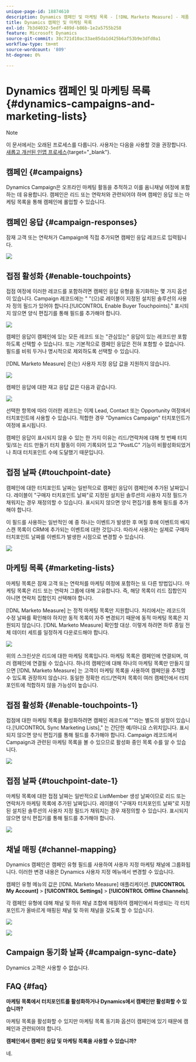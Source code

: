 ```yaml
---
unique-page-id: 18874610
description: Dynamics 캠페인 및 마케팅 목록 - [!DNL Marketo Measure] - 제품 설명서
title: Dynamics 캠페인 및 마케팅 목록
exl-id: 7b3d4032-5edf-489d-b86b-1e2a5755b258
feature: Microsoft Dynamics
source-git-commit: 38c721d10ac33ae85da1d425b6af53b9e3dfd0a1
workflow-type: tm+mt
source-wordcount: '809'
ht-degree: 0%

---
```


# Dynamics 캠페인 및 마케팅 목록 {#dynamics-campaigns-and-marketing-lists}

>[!NOTE]
>
>이 문서에서는 오래된 프로세스를 다룹니다. 사용자는 다음을 사용할 것을 권장합니다. [새롭고 개선된 인앱 프로세스](/help/channel-tracking-and-setup/offline-channels/custom-campaign-sync.md){target="_blank"}.

## 캠페인 {#campaigns}

Dynamics Campaign은 오프라인 마케팅 활동을 추적하고 이를 옴니채널 여정에 포함하는 데 유용합니다. 캠페인은 리드 또는 연락처와 관련되어야 하며 캠페인 응답 또는 마케팅 목록을 통해 캠페인에 롤업할 수 있습니다.

## 캠페인 응답 {#campaign-responses}

잠재 고객 또는 연락처가 Campaign에 직접 추가되면 캠페인 응답 레코드로 입력됩니다.

![](assets/1.png)

## 접점 활성화 {#enable-touchpoints}

접점 여정에 이러한 레코드를 포함하려면 캠페인 응답 유형을 동기화하는 몇 가지 옵션이 있습니다. Campaign 레코드에는 &quot; &quot;(으)로 레이블이 지정된 설치된 솔루션의 사용자 정의 필드가 있어야 합니다.[!UICONTROL Enable Buyer Touchpoints].&quot; 표시되지 않으면 양식 편집기를 통해 필드를 추가해야 합니다.

![](assets/2.png)

캠페인 응답이 캠페인에 있는 모든 레코드 또는 &quot;관심있는&quot; 응답이 있는 레코드만 포함하도록 선택할 수 있습니다. 또는 기본적으로 캠페인 응답은 전혀 포함할 수 없습니다. 필드를 비워 두거나 명시적으로 제외하도록 선택할 수 있습니다.

[!DNL Marketo Measure] 은(는) 사용자 지정 응답 값을 지원하지 않습니다.

![](assets/3.png)

캠페인 응답에 대한 재고 응답 값은 다음과 같습니다.

![](assets/4.png)

선택한 항목에 따라 이러한 레코드는 이제 Lead, Contact 또는 Opportunity 여정에서 터치포인트에 사용할 수 있습니다. 적합한 경우 &quot;Dynamics Campaign&quot; 터치포인트가 여정에 표시됩니다.

캠페인 응답이 표시되지 않을 수 있는 한 가지 이유는 리드/연락처에 대해 첫 번째 터치 및/또는 리드 만들기 터치 활동이 이미 기록되어 있고 &quot;PostLC&quot; 기능이 비활성화되었거나 최대 터치포인트 수에 도달했기 때문입니다.

## 접점 날짜 {#touchpoint-date}

캠페인에 대한 터치포인트 날짜는 일반적으로 캠페인 응답이 캠페인에 추가된 날짜입니다. 레이블이 &quot;구매자 터치포인트 날짜&quot;로 지정된 설치된 솔루션의 사용자 지정 필드가 채워지는 경우 재정의할 수 있습니다. 표시되지 않으면 양식 편집기를 통해 필드를 추가해야 합니다.

이 필드를 사용하는 일반적인 예 중 하나는 이벤트가 발생한 후 며칠 후에 이벤트의 배지 스캔 목록이 CRM에 추가되는 이벤트에 대한 것입니다. 따라서 사용자는 실제로 구매자 터치포인트 날짜를 이벤트가 발생한 시점으로 변경할 수 있습니다.

![](assets/5.png)

## 마케팅 목록 {#marketing-lists}

마케팅 목록은 잠재 고객 또는 연락처를 마케팅 여정에 포함하는 또 다른 방법입니다. 마케팅 목록은 리드 또는 연락처 그룹에 대해 고유합니다. 즉, 해당 목록이 리드 집합인지 아니면 연락처 집합인지 선택해야 합니다.

[!DNL Marketo Measure] 는 정적 마케팅 목록만 지원합니다. 처리에서는 레코드의 수정 날짜를 확인해야 하지만 동적 목록이 자주 변경되기 때문에 동적 마케팅 목록은 지원되지 않습니다. [!DNL Marketo Measure] 확인할 대상. 이렇게 하려면 하루 종일 전체 데이터 세트를 일정하게 다운로드해야 합니다.

![](assets/6.png)

위의 스크린샷은 리드에 대한 마케팅 목록입니다. 마케팅 목록은 캠페인에 연결되며, 여러 캠페인에 연결될 수 있습니다. 하나의 캠페인에 대해 하나의 마케팅 목록만 만들지 않으면 [!DNL Marketo Measure] 는 고객이 마케팅 목록을 사용하여 캠페인을 추적할 수 있도록 권장하지 않습니다. 동일한 정확한 리드/연락처 목록이 여러 캠페인에서 터치포인트에 적합하지 않을 가능성이 높습니다.

## 접점 활성화 {#enable-touchpoints-1}

접점에 대한 마케팅 목록을 활성화하려면 캠페인 레코드에 &quot;&quot;라는 별도의 설정이 있습니다.[!UICONTROL Sync Marketing Lists],&quot; 는 간단한 예/아니요 스위치입니다. 표시되지 않으면 양식 편집기를 통해 필드를 추가해야 합니다. Campaign 레코드에서 Campaign과 관련된 마케팅 목록을 볼 수 있으므로 활성화 중인 목록 수를 알 수 있습니다.

![](assets/7.png)

## 접점 날짜 {#touchpoint-date-1}

마케팅 목록에 대한 접점 날짜는 일반적으로 ListMember 생성 날짜이므로 리드 또는 연락처가 마케팅 목록에 추가된 날짜입니다. 레이블이 &quot;구매자 터치포인트 날짜&quot;로 지정된 설치된 솔루션의 사용자 지정 필드가 채워지는 경우 재정의할 수 있습니다. 표시되지 않으면 양식 편집기를 통해 필드를 추가해야 합니다.

![](assets/8.png)

## 채널 매핑 {#channel-mapping}

Dynamics 캠페인은 캠페인 유형 필드를 사용하여 사용자 지정 마케팅 채널에 그룹화됩니다. 이러한 변경 내용은 Dynamics 사용자 지정 메뉴에서 변경할 수 있습니다.

캠페인 유형 메뉴의 값은 [!DNL Marketo Measure] 애플리케이션. **[!UICONTROL My Account]** > **[!UICONTROL Settings]** > **[!UICONTROL Offline Channels]**.

각 캠페인 유형에 대해 채널 및 하위 채널 조합에 매핑하여 캠페인에서 파생되는 각 터치포인트가 올바르게 매핑된 채널 및 하위 채널을 갖도록 할 수 있습니다.

![](assets/9.png)

![](assets/10.png)

## Campaign 동기화 날짜 {#campaign-sync-date}

Dynamics 고객은 사용할 수 없습니다.

## FAQ {#faq}

**마케팅 목록에서 터치포인트를 활성화하거나 Dynamics에서 캠페인만 활성화할 수 있습니까?**

마케팅 목록을 활성화할 수 있지만 마케팅 목록 동기화 옵션이 캠페인에 있기 때문에 캠페인과 관련되어야 합니다.

**캠페인에서 캠페인 응답 및 마케팅 목록을 사용할 수 있습니까?**

네.
